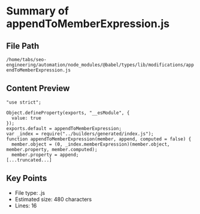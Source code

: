 # Summary of appendToMemberExpression.js
  
## File Path
`/home/tabs/seo-engineering/automation/node_modules/@babel/types/lib/modifications/appendToMemberExpression.js`

## Content Preview
```
"use strict";

Object.defineProperty(exports, "__esModule", {
  value: true
});
exports.default = appendToMemberExpression;
var _index = require("../builders/generated/index.js");
function appendToMemberExpression(member, append, computed = false) {
  member.object = (0, _index.memberExpression)(member.object, member.property, member.computed);
  member.property = append;
[...truncated...]
```

## Key Points
- File type: .js
- Estimated size: 480 characters
- Lines: 16
